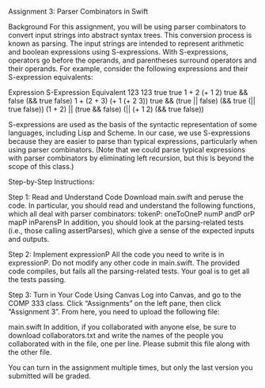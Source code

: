 Assignment 3:
Parser Combinators in Swift

Background
For this assignment, you will be using parser combinators to convert input strings into abstract syntax trees. This conversion process is known as parsing. The input strings are intended to represent arithmetic and boolean expressions using S-expressions. With S-expressions, operators go before the operands, and parentheses surround operators and their operands. For example, consider the following expressions and their S-expression equivalents:

Expression	                S-Expression Equivalent
123	                        123
true	                      true
1 + 2	                      (+ 1 2)
true && false	              (&& true false)
1 + (2 + 3)	                (+ 1 (+ 2 3))
true && (true || false)	    (&& true (|| true false))
(1 + 2) || (true && false)	(|| (+ 1 2) (&& true false))

S-expressions are used as the basis of the syntactic representation of some languages, including Lisp and Scheme. In our case, we use S-expressions because they are easier to parse than typical expressions, particularly when using parser combinators. (Note that we could parse typical expressions with parser combinators by eliminating left recursion, but this is beyond the scope of this class.)

Step-by-Step Instructions:

Step 1: Read and Understand Code
Download main.swift and peruse the code. In particular, you should read and understand the following functions, which all deal with parser combinators:
    tokenP:
    oneToOneP
    numP
    andP
    orP
    mapP
    inParensP
In addition, you should look at the parsing-related tests (i.e., those calling assertParses), which give a sense of the expected inputs and outputs.

Step 2: Implement expressionP
All the code you need to write is in expressionP. Do not modify any other code in main.swift. The provided code compiles, but fails all the parsing-related tests. Your goal is to get all the tests passing.

Step 3: Turn in Your Code Using Canvas
Log into Canvas, and go to the COMP 333 class. Click “Assignments” on the left pane, then click “Assignment 3”. From here, you need to upload the following file:

main.swift
In addition, if you collaborated with anyone else, be sure to download collaborators.txt and write the names of the people you collaborated with in the file, one per line. Please submit this file along with the other file.

You can turn in the assignment multiple times, but only the last version you submitted will be graded.
